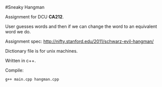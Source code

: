 #Sneaky Hangman

Assignment for DCU **CA212**.

User guesses words and then if we can change the word to an equivalent word we do.

Assignment spec: <http://nifty.stanford.edu/2011/schwarz-evil-hangman/>

Dictionary file is for unix machines.

Written in c++.

Compile:

`g++ main.cpp hangman.cpp` 